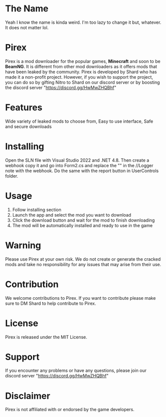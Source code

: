 # The Name
Yeah I know the name is kinda weird. I'm too lazy to change it but, whatever. It does not matter lol.

# Pirex
Pirex is a mod downloader for the popular games, **Minecraft** and soon to be **BeamNG**. It is different from other mod downloaders as it offers mods that have been leaked by the community. Pirex is developed by Shard who has made it a non-profit project. However, if you wish to support the project, you can do so by gifting Nitro to Shard on our discord server or by boosting the discord server "https://discord.gg/HwMwZHQBhf"

# Features
Wide variety of leaked mods to choose from,
Easy to use interface,
Safe and secure downloads

# Installing
Open the SLN file with Visual Studio 2022 and .NET 4.8. Then create a webhook copy it and go into Form2.cs and replace the "" in the //Logger note with the webhook. Do the same with the report button in UserControls folder.

# Usage
1. Follow installing section
2. Launch the app and select the mod you want to download
3. Click the download button and wait for the mod to finish downloading
4. The mod will be automatically installed and ready to use in the game

# Warning
Please use Pirex at your own risk. We do not create or generate the cracked mods and take no responsibility for any issues that may arise from their use.

# Contribution
We welcome contributions to Pirex. If you want to contribute please make sure to DM Shard to help contribute to Pirex.

# License
Pirex is released under the MIT License.

# Support
If you encounter any problems or have any questions, please join our discord server "https://discord.gg/HwMwZHQBhf"

# Disclaimer
Pirex is not affiliated with or endorsed by the game developers.
